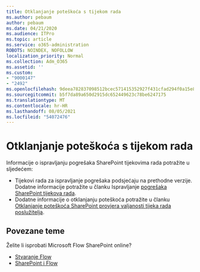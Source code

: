 ```yaml
---
title: Otklanjanje poteškoća s tijekom rada
ms.author: pebaum
author: pebaum
ms.date: 04/21/2020
ms.audience: ITPro
ms.topic: article
ms.service: o365-administration
ROBOTS: NOINDEX, NOFOLLOW
localization_priority: Normal
ms.collection: Adm_O365
ms.assetid: ''
ms.custom:
- "9000147"
- "2492"
ms.openlocfilehash: 9deea782837098512bcec571415352927f431cfad294f0a15e89d777abea592a
ms.sourcegitcommit: b5f7da89a650d2915dc652449623c78be6247175
ms.translationtype: MT
ms.contentlocale: hr-HR
ms.lasthandoff: 08/05/2021
ms.locfileid: "54072476"
---
```

# <a name="workflow-troubleshooting"></a>Otklanjanje poteškoća s tijekom rada

Informacije o ispravljanju pogrešaka SharePoint tijekovima rada potražite u sljedećem:
- Tijekovi rada za ispravljanje pogrešaka podsjećaju na prethodne verzije.  Dodatne informacije potražite u članku Ispravljanje [pogrešaka SharePoint tijekova rada](https://docs.microsoft.com/sharepoint/dev/general-development/debugging-sharepoint-server-workflows).
- Dodatne informacije o otklanjanju poteškoća potražite u članku [Otklanjanje poteškoća SharePoint provjera valjanosti tijeka rada poslužitelja](https://docs.microsoft.com/sharepoint/dev/general-development/troubleshooting-sharepoint-server-workflow-validation-errors-in-visio).
 

## <a name="related-topics"></a>Povezane teme
Želite li isprobati Microsoft Flow SharePoint online?
- [Stvaranje Flow](https://support.office.com/article/Create-a-flow-for-a-list-or-library-in-SharePoint-Online-or-OneDrive-for-Business-a9c3e03b-0654-46af-a254-20252e580d01) 
- [SharePoint i Flow](https://flow.microsoft.com/blog/sharepoint-and-flow/) 



